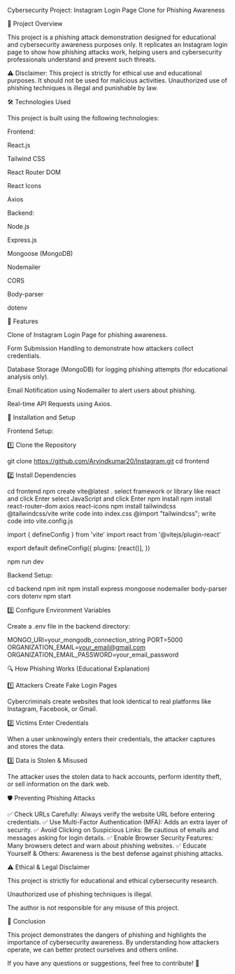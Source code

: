 Cybersecurity Project: Instagram Login Page Clone for Phishing Awareness

🚀 Project Overview

This project is a phishing attack demonstration designed for educational and cybersecurity awareness purposes only. It replicates an Instagram login page to show how phishing attacks work, helping users and cybersecurity professionals understand and prevent such threats.

⚠️ Disclaimer: This project is strictly for ethical use and educational purposes. It should not be used for malicious activities. Unauthorized use of phishing techniques is illegal and punishable by law.

🛠️ Technologies Used

This project is built using the following technologies:

Frontend:

React.js

Tailwind CSS

React Router DOM

React Icons

Axios

Backend:

Node.js

Express.js

Mongoose (MongoDB)

Nodemailer

CORS

Body-parser

dotenv

📌 Features

Clone of Instagram Login Page for phishing awareness.

Form Submission Handling to demonstrate how attackers collect credentials.

Database Storage (MongoDB) for logging phishing attempts (for educational analysis only).

Email Notification using Nodemailer to alert users about phishing.

Real-time API Requests using Axios.

🔧 Installation and Setup

Frontend Setup:

1️⃣ Clone the Repository

git clone https://github.com/Arvindkumar20/Instagram.git
cd frontend

2️⃣ Install Dependencies


cd frontend
npm create vite@latest .
select framework or library like react and click Enter
select JavaScript and click Enter
npm install
npm install react-router-dom axios react-icons
npm install tailwindcss @tailwindcss/vite
write code into index.css
@import "tailwindcss"; 
write code into vite.config.js

import { defineConfig } from 'vite'
import react from '@vitejs/plugin-react'

export default defineConfig({
  plugins: [react()],
})

npm run dev

Backend Setup:

cd backend
npm init 
npm install express mongoose nodemailer body-parser cors dotenv
npm start

3️⃣ Configure Environment Variables

Create a .env file in the backend directory:

MONGO_URI=your_mongodb_connection_string
PORT=5000
ORGANIZATION_EMAIL=your_email@gmail.com
ORGANIZATION_EMAIL_PASSWORD=your_email_password


🔍 How Phishing Works (Educational Explanation)

1️⃣ Attackers Create Fake Login Pages

Cybercriminals create websites that look identical to real platforms like Instagram, Facebook, or Gmail.

2️⃣ Victims Enter Credentials

When a user unknowingly enters their credentials, the attacker captures and stores the data.

3️⃣ Data is Stolen & Misused

The attacker uses the stolen data to hack accounts, perform identity theft, or sell information on the dark web.

🛡️ Preventing Phishing Attacks

✅ Check URLs Carefully: Always verify the website URL before entering credentials.
✅ Use Multi-Factor Authentication (MFA): Adds an extra layer of security.
✅ Avoid Clicking on Suspicious Links: Be cautious of emails and messages asking for login details.
✅ Enable Browser Security Features: Many browsers detect and warn about phishing websites.
✅ Educate Yourself & Others: Awareness is the best defense against phishing attacks.

⚠️ Ethical & Legal Disclaimer

This project is strictly for educational and ethical cybersecurity research.

Unauthorized use of phishing techniques is illegal.

The author is not responsible for any misuse of this project.

📌 Conclusion

This project demonstrates the dangers of phishing and highlights the importance of cybersecurity awareness. By understanding how attackers operate, we can better protect ourselves and others online.

If you have any questions or suggestions, feel free to contribute! 🚀

